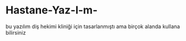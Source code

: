 # Hastane-Yaz-l-m-
bu yazılım diş hekimi kliniği için tasarlanmıştı ama birçok alanda kullana bilirsiniz

